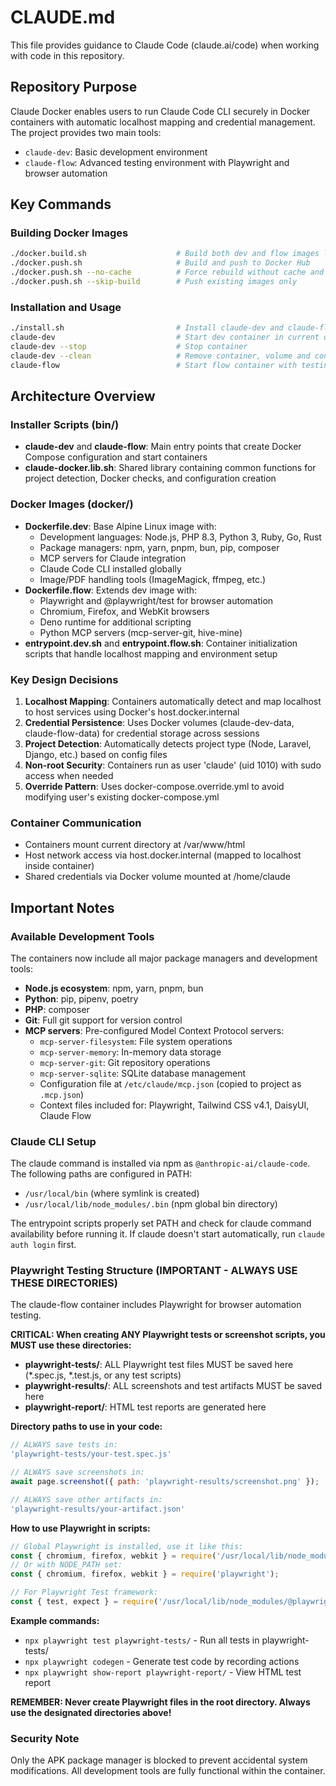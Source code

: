 # CLAUDE.md

This file provides guidance to Claude Code (claude.ai/code) when working with code in this repository.

## Repository Purpose

Claude Docker enables users to run Claude Code CLI securely in Docker containers with automatic localhost mapping and credential management. The project provides two main tools:
- `claude-dev`: Basic development environment
- `claude-flow`: Advanced testing environment with Playwright and browser automation

## Key Commands

### Building Docker Images
```bash
./docker.build.sh                    # Build both dev and flow images locally
./docker.push.sh                     # Build and push to Docker Hub
./docker.push.sh --no-cache          # Force rebuild without cache and push
./docker.push.sh --skip-build        # Push existing images only
```

### Installation and Usage
```bash
./install.sh                         # Install claude-dev and claude-flow globally
claude-dev                           # Start dev container in current directory
claude-dev --stop                    # Stop container
claude-dev --clean                   # Remove container, volume and config
claude-flow                          # Start flow container with testing tools
```

## Architecture Overview

### Installer Scripts (bin/)
- **claude-dev** and **claude-flow**: Main entry points that create Docker Compose configuration and start containers
- **claude-docker.lib.sh**: Shared library containing common functions for project detection, Docker checks, and configuration creation

### Docker Images (docker/)
- **Dockerfile.dev**: Base Alpine Linux image with:
  - Development languages: Node.js, PHP 8.3, Python 3, Ruby, Go, Rust
  - Package managers: npm, yarn, pnpm, bun, pip, composer
  - MCP servers for Claude integration
  - Claude Code CLI installed globally
  - Image/PDF handling tools (ImageMagick, ffmpeg, etc.)
- **Dockerfile.flow**: Extends dev image with:
  - Playwright and @playwright/test for browser automation
  - Chromium, Firefox, and WebKit browsers
  - Deno runtime for additional scripting
  - Python MCP servers (mcp-server-git, hive-mine)
- **entrypoint.dev.sh** and **entrypoint.flow.sh**: Container initialization scripts that handle localhost mapping and environment setup

### Key Design Decisions
1. **Localhost Mapping**: Containers automatically detect and map localhost to host services using Docker's host.docker.internal
2. **Credential Persistence**: Uses Docker volumes (claude-dev-data, claude-flow-data) for credential storage across sessions
3. **Project Detection**: Automatically detects project type (Node, Laravel, Django, etc.) based on config files
4. **Non-root Security**: Containers run as user 'claude' (uid 1010) with sudo access when needed
5. **Override Pattern**: Uses docker-compose.override.yml to avoid modifying user's existing docker-compose.yml

### Container Communication
- Containers mount current directory at /var/www/html
- Host network access via host.docker.internal (mapped to localhost inside container)
- Shared credentials via Docker volume mounted at /home/claude

## Important Notes

### Available Development Tools
The containers now include all major package managers and development tools:
- **Node.js ecosystem**: npm, yarn, pnpm, bun
- **Python**: pip, pipenv, poetry
- **PHP**: composer
- **Git**: Full git support for version control
- **MCP servers**: Pre-configured Model Context Protocol servers:
  - `mcp-server-filesystem`: File system operations
  - `mcp-server-memory`: In-memory data storage
  - `mcp-server-git`: Git repository operations
  - `mcp-server-sqlite`: SQLite database management
  - Configuration file at `/etc/claude/mcp.json` (copied to project as `.mcp.json`)
  - Context files included for: Playwright, Tailwind CSS v4.1, DaisyUI, Claude Flow

### Claude CLI Setup
The claude command is installed via npm as `@anthropic-ai/claude-code`. The following paths are configured in PATH:
- `/usr/local/bin` (where symlink is created)
- `/usr/local/lib/node_modules/.bin` (npm global bin directory)

The entrypoint scripts properly set PATH and check for claude command availability before running it. If claude doesn't start automatically, run `claude auth login` first.

### Playwright Testing Structure (IMPORTANT - ALWAYS USE THESE DIRECTORIES)
The claude-flow container includes Playwright for browser automation testing.

**CRITICAL: When creating ANY Playwright tests or screenshot scripts, you MUST use these directories:**
- **playwright-tests/**: ALL Playwright test files MUST be saved here (*.spec.js, *.test.js, or any test scripts)
- **playwright-results/**: ALL screenshots and test artifacts MUST be saved here
- **playwright-report/**: HTML test reports are generated here

**Directory paths to use in your code:**
```javascript
// ALWAYS save tests in:
'playwright-tests/your-test.spec.js'

// ALWAYS save screenshots in:
await page.screenshot({ path: 'playwright-results/screenshot.png' });

// ALWAYS save other artifacts in:
'playwright-results/your-artifact.json'
```

**How to use Playwright in scripts:**
```javascript
// Global Playwright is installed, use it like this:
const { chromium, firefox, webkit } = require('/usr/local/lib/node_modules/playwright');
// Or with NODE_PATH set:
const { chromium, firefox, webkit } = require('playwright');

// For Playwright Test framework:
const { test, expect } = require('/usr/local/lib/node_modules/@playwright/test');
```

**Example commands:**
- `npx playwright test playwright-tests/` - Run all tests in playwright-tests/
- `npx playwright codegen` - Generate test code by recording actions
- `npx playwright show-report playwright-report/` - View HTML test report

**REMEMBER: Never create Playwright files in the root directory. Always use the designated directories above!**

### Security Note
Only the APK package manager is blocked to prevent accidental system modifications. All development tools are fully functional within the container.